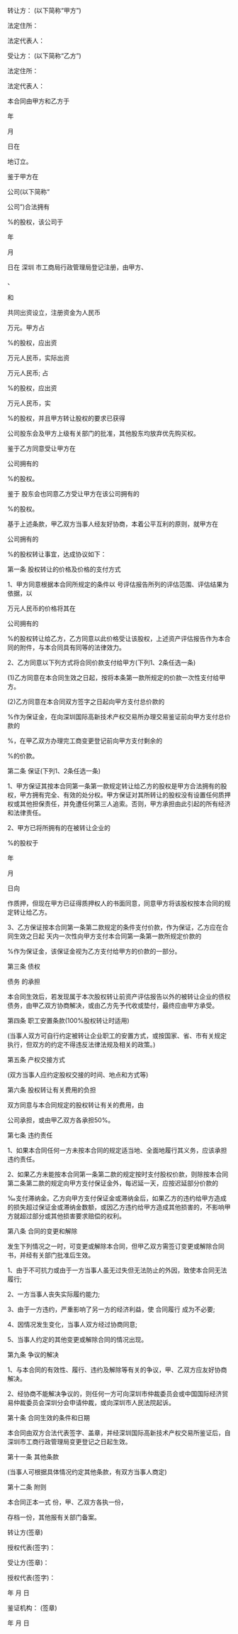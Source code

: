 
 


转让方： (以下简称“甲方”)


法定住所：


法定代表人：


受让方： (以下简称“乙方”)


法定住所：


法定代表人：


本合同由甲方和乙方于
     
年
     
月
     
日在
     
地订立。


鉴于甲方在
     
公司(以下简称“
     
公司”)合法拥有
     
%的股权，该公司于
     
年
     
月
     
日在
深圳
市工商局行政管理局登记注册，由甲方、
     
、
     
和
     
共同出资设立，注册资金为人民币
     
万元。甲方占
     
%的股权，应出资
     
万元人民币，实际出资
     
万元人民币; 占
     
%的股权，应出资
     
万元人民币，实
     
%的股权，并且甲方转让股权的要求已获得
     
公司股东会及甲方上级有关部门的批准，其他股东均放弃优先购买权。


鉴于乙方同意受让甲方在
     
公司拥有的
     
%的股权。


鉴于 股东会也同意乙方受让甲方在该公司拥有的
     
%的股权。


基于上述条款，甲乙双方当事人经友好协商，本着公平互利的原则，就甲方在
     
公司拥有的
     
%的股权转让事宜，达成协议如下：


第一条 股权转让的价格及价格的支付方式


1、甲方同意根据本合同所规定的条件以 号评估报告所列的评估范围、评估结果为依据，以
     
万元人民币的价格将其在
     
公司拥有的
     
%的股权转让给乙方，乙方同意以此价格受让该股权，上述资产评估报告作为本合同的附件，与本合同具有同等的法律效力。


2、乙方同意以下列方式将合同价款支付给甲方(下列1、2条任选一条)


(1)乙方同意在本合同生效之日起，按将本条第一款所规定的价款一次性支付给甲方。


(2)乙方同意在本合同双方签字之日起向甲方支付总价款的
     
%作为保证金，在向深圳国际高新技术产权交易所办理交易鉴证前向甲方支付总价款的
     
%，在甲乙双方办理完工商变更登记前向甲方支付剩余的
     
%的价款。


第二条 保证(下列1、2条任选一条)


1、甲方保证其按本合同第一条第一款规定转让给乙方的股权是甲方合法拥有的股权，甲方拥有完全、有效的处分权。甲方保证对其所转让的股权没有设置任何质押权或其他担保责任，并免遭任何第三人追索。否则，甲方承担由此引起的所有经济和法律责任。


2、甲方已将所拥有的在被转让企业的
     
%的股权于
     
年
     
月
     
日向
     
作质押，但现在甲方已征得质押权人的书面同意，同意甲方将该股权按本合同的规定转让给乙方。


3、乙方保证按本合同第一条第二款规定的条件支付价款，作为保证，乙方应在合同生效之日起 天内一次性向甲方支付本合同第一条第一款所规定价款的
     
%作为保证金，该保证金视为乙方支付给甲方的价款的一部分。


第三条 
债权

债务
的承担


本合同生效后，若发现属于本次股权转让前资产评估报告以外的被转让企业的债权债务，由甲乙双方协商解决，或由乙方先予代收或垫付，最终应由甲方承受。


第四条 职工安置条款(100%股权转让时适用)


(当事人双方可自行约定被转让企业职工的安置方式，或按国家、省、市有关规定执行，但双方的约定不得违反法律法规及相关的政策。)


第五条 产权交接方式


(双方当事人应约定股权交接的时间、地点和方式等)


第六条 股权转让有关费用的负担


双方同意与本合同规定的股权转让有关的费用，由
     
公司承担，或由甲乙双方各承担50%。


第七条 违约责任


1、如果本合同任何一方未按本合同的规定适当地、全面地履行其义务，应该承担违约责任。


2、如果乙方未能按本合同第一条第二款的规定按时支付股权价款，则除按本合同第二条第二款的规定向甲方支付保证金外，每迟延一天，应按迟延部分价款的
     
‰支付滞纳金。乙方向甲方支付保证金或滞纳金后，如果乙方的违约给甲方造成的损失超过保证金或滞纳金数额，或因乙方违约给甲方造成其他损害的，不影响甲方就超过部分或其他损害要求赔偿的权利。


第八条 合同的变更和解除


发生下列情况之一时，可变更或解除本合同，但甲乙双方需签订变更或解除合同书，并经有关部门批准后生效。


1、由于不可抗力或由于一方当事人虽无过失但无法防止的外因，致使本合同无法履行;


2、一方当事人丧失实际履约能力;


3、由于一方违约，严重影响了另一方的经济利益，使
合同履行
成为不必要;


4、因情况发生变化，当事人双方经过协商同意;


5、当事人约定的其他变更或解除合同的情况出现。


第九条 争议的解决


1、与本合同的有效性、履行、违约及解除等有关的争议，甲、乙双方应友好协商解决。


2、经协商不能解决争议的，则任何一方可向深圳市仲裁委员会或中国国际经济贸易仲裁委员会深圳分会申请仲裁，或向深圳市人民法院起诉。


第十条 合同生效的条件和日期


本合同由双方合法代表签字、盖章，并经深圳国际高新技术产权交易所鉴证后，自深圳市工商行政管理局变更登记之日起生效。


第十一条 其他条款


(当事人可根据具体情况约定其他条款，有双方当事人商定)


第十二条 附则


本合同正本一式 份，甲、乙双方各执一份，
     
存档一份，其他报有关部门备案。


转让方(签章)


授权代表(签字)：


受让方(签章)：


授权代表(签字)：


年 月 日


鉴证机构： (签章)


年 月 日
 


 

 
 
 
 
 
  


  
 

  


  


  
 
 
 
 

